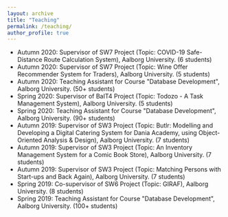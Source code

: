 ```yaml
---
layout: archive
title: "Teaching"
permalink: /teaching/
author_profile: true
---
```



* Autumn 2020: Supervisor of SW7 Project (Topic: COVID-19 Safe-Distance Route Calculation System), Aalborg University. (6 students) 
* Autumn 2020: Supervisor of SW7 Project (Topic: Wine Offer Recommender System for Traders), Aalborg University. (5 students) 
* Autumn 2020: Teaching Assistant for Course "Database Development", Aalborg University. (50+ students) 
* Spring 2020: Supervisor of BaIT4 Project (Topic: Todozo - A Task Management System), Aalborg University. (5 students) 
* Spring 2020: Teaching Assistant for Course "Database Development", Aalborg University. (90+ students) 
* Autumn 2019: Supervisor of SW3 Project (Topic: Butlr: Modelling and Developing a Digital Catering System for Dania Academy, using Object-Oriented Analysis &  Design), Aalborg University. (7 students) 
* Autumn 2019: Supervisor of SW3 Project (Topic: An Inventory Management System for a Comic Book Store), Aalborg University. (7 students) 
* Autumn 2019: Supervisor of SW3 Project (Topic: Matching Persons with Start-ups and Back Again), Aalborg University. (7 students) 
* Spring 2019: Co-supervisor of SW6 Project (Topic: GIRAF), Aalborg University. (8 students) 
* Spring 2019: Teaching Assistant for Course "Database Development", Aalborg University. (100+ students) 


<!-- {% include base_path %}

{% for post in site.teaching reversed %}
  {% include archive-single.html %}
{% endfor %} -->
